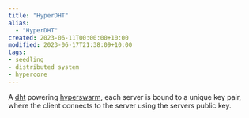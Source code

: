 ```yaml
---
title: "HyperDHT"
alias:
  - "HyperDHT"
created: 2023-06-11T00:00:00+10:00
modified: 2023-06-17T21:38:09+10:00
tags:
- seedling
- distributed system
- hypercore
---
```


A [dht](notes/dht.md) powering [hyperswarm](notes/hyperswarm.md), each server is bound to a unique key pair, where the client connects to the server using the servers public key.
